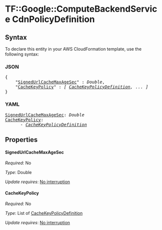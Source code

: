 # TF::Google::ComputeBackendService CdnPolicyDefinition

## Syntax

To declare this entity in your AWS CloudFormation template, use the following syntax:

### JSON

<pre>
{
    "<a href="#signedurlcachemaxagesec" title="SignedUrlCacheMaxAgeSec">SignedUrlCacheMaxAgeSec</a>" : <i>Double</i>,
    "<a href="#cachekeypolicy" title="CacheKeyPolicy">CacheKeyPolicy</a>" : <i>[ <a href="cachekeypolicydefinition.md">CacheKeyPolicyDefinition</a>, ... ]</i>
}
</pre>

### YAML

<pre>
<a href="#signedurlcachemaxagesec" title="SignedUrlCacheMaxAgeSec">SignedUrlCacheMaxAgeSec</a>: <i>Double</i>
<a href="#cachekeypolicy" title="CacheKeyPolicy">CacheKeyPolicy</a>: <i>
      - <a href="cachekeypolicydefinition.md">CacheKeyPolicyDefinition</a></i>
</pre>

## Properties

#### SignedUrlCacheMaxAgeSec

_Required_: No

_Type_: Double

_Update requires_: [No interruption](https://docs.aws.amazon.com/AWSCloudFormation/latest/UserGuide/using-cfn-updating-stacks-update-behaviors.html#update-no-interrupt)

#### CacheKeyPolicy

_Required_: No

_Type_: List of <a href="cachekeypolicydefinition.md">CacheKeyPolicyDefinition</a>

_Update requires_: [No interruption](https://docs.aws.amazon.com/AWSCloudFormation/latest/UserGuide/using-cfn-updating-stacks-update-behaviors.html#update-no-interrupt)

